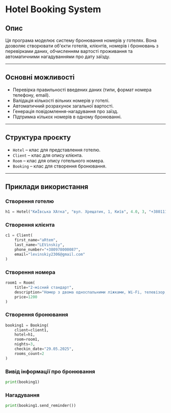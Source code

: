 # Hotel Booking System
## Опис
Ця програма моделює систему бронювання номерів у готелях. Вона дозволяє створювати об'єкти готелів, клієнтів, номерів і бронювань з перевірками даних, обчисленням вартості проживання та автоматичними нагадуваннями про дату заїзду.

---
## Основні можливості
- Перевірка правильності введених даних (типи, формат номера телефону, email).
- Валідація кількості вільних номерів у готелі.
- Автоматичний розрахунок загальної вартості.
- Генерація повідомлення-нагадування про заїзд.
- Підтримка кількох номерів в одному бронюванні.
---
## Структура проєкту
- `Hotel` – клас для представлення готелю.
- `Client` – клас для опису клієнта.
- `Room` – клас для опису готельного номера.
- `Booking` – клас для створення бронювання.
---
## Приклади використання
### Створення готелю
```python
h1 = Hotel("КиЇвська ХАтка", "вул. Хрещатик, 1, Київ", 4.0, 3, "+380111111111", "info@kyivhatka.ua")
```

### Створення клієнта
```python
c1 = Client(
    first_name="aRtem",
    last_name="LEVinskiy",
    phone_number="+380978000087",
    email="levinskiy2306@gmail.com"
)
```

### Створення номера
```python
room1 = Room(
    title="2-місний стандарт",
    description="Номер з двома односпальними ліжками, Wi-Fi, телевізор, душ.",
    price=1200
)
```

### Створення бронювання
```python
booking1 = Booking(
    client=client1,
    hotel=h1,
    room=room1,
    nights=3,
    checkin_date="29.05.2025",
    rooms_count=2
)
```

### Вивід інформації про бронювання
```python
print(booking1)
```

### Нагадування
```python
print(booking1.send_reminder())
```
